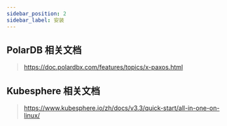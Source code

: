 ```yaml
---
sidebar_position: 2
sidebar_label: 安装
---
```


## PolarDB 相关文档

> https://doc.polardbx.com/features/topics/x-paxos.html

## Kubesphere 相关文档

>https://www.kubesphere.io/zh/docs/v3.3/quick-start/all-in-one-on-linux/

